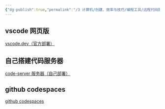 ```yaml
---
{"dg-publish":true,"permalink":"/3 计算机/创建、效率与技巧/编程工具/远程代码服务器/","title":"远程代码服务器"}
---
```



## vscode 网页版
[vscode.dev（官方部署）](../编程工具/vscode/vscode云部署网页版.md#vscode.dev（官方部署）)

## 自己搭建代码服务器
[code-server 服务器（自己部署）](../编程工具/vscode/vscode云部署网页版.md#code-server%20服务器（自己部署）)

## github codespaces
[github codespaces](代码托管平台/github/github%20codespaces.md)